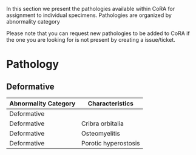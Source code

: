 In this section we present the pathologies available within CoRA for assignment to individual specimens. 
Pathologies are organized by abnormality category

Please note that you can request new pathologies to be added to CoRA if the one you are looking for is not present by creating a issue/ticket.

# **Pathology**

## Deformative

|Abnormality Category |Characteristics         |
|---------------------|------------------------|
|Deformative          |                        |
|Deformative          |Cribra orbitalia        |
|Deformative          |Osteomyelitis           |
|Deformative          |Porotic hyperostosis    |
